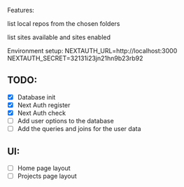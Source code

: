 


Features:

list local repos from the chosen folders

list sites available and sites enabled


Environment setup:
NEXTAUTH_URL=http://localhost:3000
NEXTAUTH_SECRET=32131i23jn21hn9b23rb92


## TODO:
- [x] Database init
- [x] Next Auth register 
- [x] Next Auth check 
- [ ] Add user options to the database
- [ ] Add the queries and joins for the user data

## UI:
- [ ] Home page layout 
- [ ] Projects page layout 